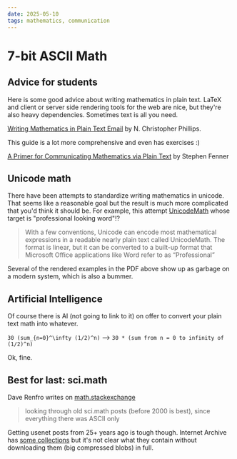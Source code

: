 ```yaml
---
date: 2025-05-10
tags: mathematics, communication
---
```

# 7-bit ASCII Math

## Advice for students

Here is some good advice about writing mathematics in plain text. LaTeX and
client or server side rendering tools for the web are nice, but they're also heavy
dependencies. Sometimes text is all you need.

[Writing Mathematics in Plain Text Email](https://pages.uoregon.edu/ncp/Courses/MathInPlainTextEmail.html) by N. Christopher Phillips.

This guide is a lot more comprehensive and even has exercises :)

[A Primer for Communicating Mathematics via Plain
Text](https://cse.sc.edu/~fenner/latex-ASCII.pdf) by Stephen Fenner

## Unicode math

There have been attempts to standardize writing mathematics in unicode. That seems like
a reasonable goal but the result is much more complicated that you'd think it should be.
For example, this attempt [UnicodeMath](https://www.unicode.org/notes/tn28/UTN28-PlainTextMath-v3.1.pdf) whose target is "professional looking word"!?

> With a few conventions, Unicode can encode most mathematical expressions in
> a readable nearly plain text called UnicodeMath. The format is linear, but it
> can be converted to a built-up format that Microsoft Office applications like
> Word refer to as “Professional”

Several of the rendered examples in the PDF above show up as garbage on a modern system,
which is also a bummer.


## Artificial Intelligence

Of course there is AI (not going to link to it) on offer to convert your plain
text math into whatever.

`30 (sum_{n=0}^\infty (1/2)^n)` --> `30 * (sum from n = 0 to infinity of (1/2)^n)`

Ok, fine.


## Best for last: sci.math

Dave Renfro writes on [math.stackexchange](https://math.stackexchange.com/questions/4044152/whats-the-best-way-to-write-math-expressions-in-plain-text-for-example-in-the)

>  looking through old sci.math posts (before 2000 is best), since everything
>  there was ASCII only

Getting usenet posts from 25+ years ago is tough though. Internet Archive has [some
collections](https://archive.org/details/usenet?tab=collection&query=sci.math) but it's not clear what they contain without downloading them (big compressed blobs) in full.
